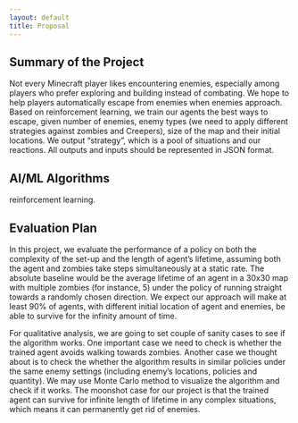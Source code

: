 ```yaml
---
layout: default
title: Proposal
---
```


## Summary of the Project

Not every Minecraft player likes encountering enemies, especially among players who prefer exploring and building instead of combating. We hope to help players automatically escape from enemies when enemies approach. Based on reinforcement learning, we train our agents the best ways to escape, given number of enemies, enemy types (we need to apply different strategies against zombies and Creepers), size of the map and their initial locations. We output “strategy”, which is a pool of situations and our reactions. All outputs and inputs should be represented in JSON format.

## AI/ML Algorithms
reinforcement learning. 

## Evaluation Plan 

In this project, we evaluate the performance of a policy on both the complexity of the set-up and the length of agent’s lifetime, assuming both the agent and zombies take steps simultaneously at a static rate. The absolute baseline would be the average lifetime of an agent in a 30x30 map with multiple zombies (for instance, 5) under the policy of running straight towards a randomly chosen direction. We expect our approach will make at least 90% of agents, with different initial location of agent and enemies, be able to survive for the infinity amount of time. 

For qualitative analysis, we are going to set couple of sanity cases to see if the algorithm works. One important case we need to check is whether the trained agent avoids walking towards zombies. Another case we thought about is to check the whether the algorithm results in similar policies under the same enemy settings (including enemy’s locations, policies and quantity). We may use Monte Carlo method to visualize the algorithm and check if it works. The moonshot case for our project is that the trained agent can survive for infinite length of lifetime in any complex situations, which means it can permanently get rid of enemies.

